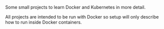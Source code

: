 Some small projects to learn Docker and Kubernetes in more detail.

All projects are intended to be run with Docker so setup will only describe how to run inside Docker containers.
